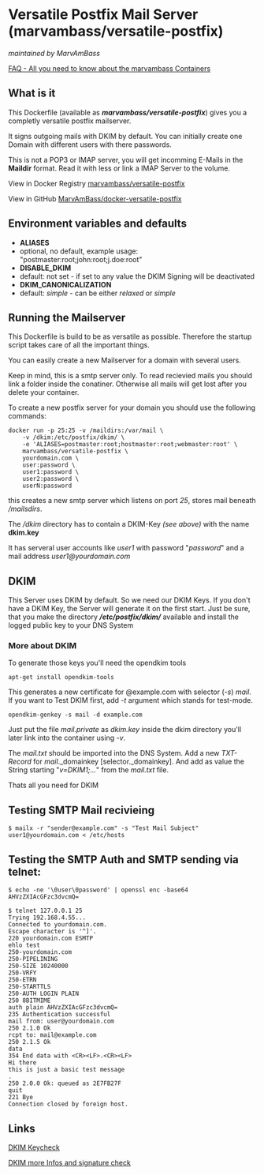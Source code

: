 # Versatile Postfix Mail Server (marvambass/versatile-postfix)
_maintained by MarvAmBass_

[FAQ - All you need to know about the marvambass Containers](https://marvin.im/docker-faq-all-you-need-to-know-about-the-marvambass-containers/)

## What is it

This Dockerfile (available as ___marvambass/versatile-postfix___) gives you a completly versatile postfix
mailserver.

It signs outgoing mails with DKIM by default. You can initially create one Domain with different users with there passwords.

This is not a POP3 or IMAP server, you will get incomming E-Mails in the __Maildir__ format. Read it with less or link a IMAP Server to the volume.

View in Docker Registry [marvambass/versatile-postfix](https://registry.hub.docker.com/u/marvambass/versatile-postfix/)

View in GitHub [MarvAmBass/docker-versatile-postfix](https://github.com/MarvAmBass/docker-versatile-postfix/)

## Environment variables and defaults

* __ALIASES__
 * optional, no default, example usage: "postmaster:root;john:root;j.doe:root"
* __DISABLE\_DKIM__
 * default: not set - if set to any value the DKIM Signing will be deactivated
* __DKIM\_CANONICALIZATION__
 * default: _simple_ - can be either _relaxed_ or _simple_


## Running the Mailserver

This Dockerfile is build to be as versatile as possible.
Therefore the startup script takes care of all the important things.

You can easily create a new Mailserver for a domain with several users.

Keep in mind, this is a smtp server only.
To read recievied mails you should link a folder inside the conatiner.
Otherwise all mails will get lost after you delete your container.

To create a new postfix server for your domain you should use the following commands:

	docker run -p 25:25 -v /maildirs:/var/mail \
		-v /dkim:/etc/postfix/dkim/ \
		-e 'ALIASES=postmaster:root;hostmaster:root;webmaster:root' \
		marvambass/versatile-postfix \
		yourdomain.com \
		user:password \
		user1:password \
		user2:password \
		userN:password

this creates a new smtp server which listens on port _25_, stores mail beneath _/mailsdirs_.

The _/dkim_ directory has to contain a DKIM-Key _(see above)_ with the name __dkim.key__

It has serveral user accounts like _user1_ with password "_password_" and
a mail address _user1@yourdomain.com_

## DKIM

This Server uses DKIM by default. So we need our DKIM Keys.
If you don't have a DKIM Key, the Server will generate it on the first start.
Just be sure, that you make the directory ___/etc/postfix/dkim/___ available and
install the logged public key to your DNS System

### More about DKIM
To generate those keys you'll need the opendkim tools

	apt-get install opendkim-tools

This generates a new certificate for @example.com with selector (_-s_) _mail_. If you want to Test DKIM first, add _-t_ argument which stands for test-mode.

	opendkim-genkey -s mail -d example.com

Just put the file _mail.private_ as _dkim.key_ inside the dkim directory you'll later link into the container using _-v_.

The _mail.txt_ should be imported into the DNS System. Add a new _TXT-Record_ for _mail_.\_domainkey [selector.\_domainkey]. And add as value the String starting "_v=DKIM1;..._" from the _mail.txt_ file.

Thats all you need for DKIM

## Testing SMTP Mail recivieing

	$ mailx -r "sender@example.com" -s "Test Mail Subject" user1@yourdomain.com < /etc/hosts

## Testing the SMTP Auth and SMTP sending via telnet:

	$ echo -ne '\0user\0password' | openssl enc -base64
	AHVzZXIAcGFzc3dvcmQ=

	$ telnet 127.0.0.1 25
	Trying 192.168.4.55...
	Connected to yourdomain.com.
	Escape character is '^]'.
	220 yourdomain.com ESMTP
	ehlo test
	250-yourdomain.com
	250-PIPELINING
	250-SIZE 10240000
	250-VRFY
	250-ETRN
	250-STARTTLS
	250-AUTH LOGIN PLAIN
	250 8BITMIME
	auth plain AHVzZXIAcGFzc3dvcmQ=
	235 Authentication successful
	mail from: user@yourdomain.com
	250 2.1.0 Ok
	rcpt to: mail@example.com
	250 2.1.5 Ok
	data
	354 End data with <CR><LF>.<CR><LF>
	Hi there
	this is just a basic test message
	.
	250 2.0.0 Ok: queued as 2E7FB27F
	quit
	221 Bye
	Connection closed by foreign host.

## Links

[DKIM Keycheck](http://dkimcore.org/c/keycheck)

[DKIM more Infos and signature check](http://www.elandsys.com/resources/mail/dkim/opendkim.html)

